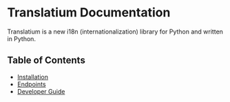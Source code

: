 # Translatium Documentation

Translatium is a new i18n (internationalization) library for Python and written in Python.

## Table of Contents

- [Installation](usage/install.md)
- [Endpoints](usage/endpoints.md)
- [Developer Guide](developer/developer.md)
